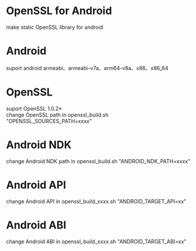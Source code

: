 # OpenSSL for Android
make static OpenSSL library for android
# Android
suport android armeabi、armeabi-v7a、arm64-v8a、x86、x86_64
# OpenSSL
suport OpenSSL 1.0.2*  
change OpenSSL path in openssl_build.sh "OPENSSL_SOURCES_PATH=xxxx"
# Android NDK
change Android NDK path in openssl_build.sh "ANDROID_NDK_PATH=xxxx"
# Android API
change Android API in openssl_build_xxxx.sh "ANDROID_TARGET_API=xx"
# Android ABI
change Android ABI in openssl_build_xxxx.sh "ANDROID_TARGET_ABI=xx"



